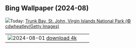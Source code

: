 ## Bing Wallpaper (2024-08)
![](https://www.bing.com/th?id=OHR.TrunkBay_EN-IN2631653470_UHD.jpg&w=1000)Today: [Trunk Bay, St. John, Virgin Islands National Park (© cdwheatley/Getty Images)](https://www.bing.com/th?id=OHR.TrunkBay_EN-IN2631653470_UHD.jpg)

|      |      |      |
| :----: | :----: | :----: |
|![](https://www.bing.com/th?id=OHR.KaptaiLake_EN-IN2191483743_UHD.jpg&pid=hp&w=384&h=216&rs=1&c=4)2024-08-01 [download 4k](https://www.bing.com/th?id=OHR.KaptaiLake_EN-IN2191483743_UHD.jpg)|